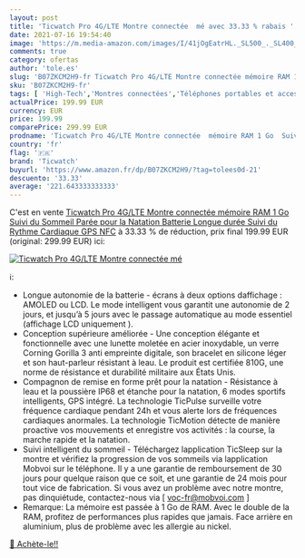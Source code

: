 ```yaml
---
layout: post
title: 'Ticwatch Pro 4G/LTE Montre connectée  mé avec 33.33 % rabais '
date: 2021-07-16 19:54:40
image: 'https://m.media-amazon.com/images/I/41jOgEatrHL._SL500_._SL400_.jpg'
comments: true
category: ofertas
author: 'tole.es'
slug: 'B07ZKCM2H9-fr Ticwatch Pro 4G/LTE Montre connectée mémoire RAM 1 Go...'
sku: 'B07ZKCM2H9-fr'
tags: [ 'High-Tech','Montres connectées','Téléphones portables et accessoires','ticwatch', ]
actualPrice: 199.99 EUR
currency: EUR
price: 199.99
comparePrice: 299.99 EUR
prodname: 'Ticwatch Pro 4G/LTE Montre connectée  mémoire RAM 1 Go  Suivi du Sommeil  Parée pour la Natation  Batterie Longue durée  Suivi du Rythme Cardiaque  GPS  NFC'
country: 'fr'
flag: '🇫🇷'
brand: 'Ticwatch'
buyurl: 'https://www.amazon.fr/dp/B07ZKCM2H9/?tag=tolees0d-21'
descuento: '33.33'
average: '221.643333333333'
---
```


C'est en vente [Ticwatch Pro 4G/LTE Montre connectée  mémoire RAM 1 Go  Suivi du Sommeil  Parée pour la Natation  Batterie Longue durée  Suivi du Rythme Cardiaque  GPS  NFC](https://www.amazon.fr/dp/B07ZKCM2H9/?tag=tolees0d-21)  à  33.33 % de réduction, prix final  199.99 EUR (original: 299.99 EUR) ici:

[![Ticwatch Pro 4G/LTE Montre connectée  mé](https://m.media-amazon.com/images/I/41jOgEatrHL._SL500_._SL400_.jpg)](https://www.amazon.fr/dp/B07ZKCM2H9/?tag=tolees0d-21)

ℹ️:

- Longue autonomie de la batterie - écrans à deux options daffichage : AMOLED ou LCD. Le mode intelligent vous garantit une autonomie de 2 jours, et jusqu’à 5 jours avec le passage automatique au mode essentiel (affichage LCD uniquement ).
- Conception supérieure améliorée - Une conception élégante et fonctionnelle avec une lunette moletée en acier inoxydable, un verre Corning Gorilla 3 anti empreinte digitale, son bracelet en silicone léger et son haut-parleur résistant à leau. Le produit est certifiée 810G, une norme de résistance et durabilité militaire aux États Unis.
- Compagnon de remise en forme prêt pour la natation - Résistance à leau et la poussière IP68 et étanche pour la natation, 6 modes sportifs intelligents, GPS intégré. La technologie TicPulse surveille votre fréquence cardiaque pendant 24h et vous alerte lors de fréquences cardiaques anormales. La technologie TicMotion détecte de manière proactive vos mouvements et enregistre vos activités : la course, la marche rapide et la natation.
- Suivi intelligent du sommeil - Téléchargez lapplication TicSleep sur la montre et vérifiez la progression de vos sommeils via lapplication Mobvoi sur le téléphone. Il y a une garantie de remboursement de 30 jours pour quelque raison que ce soit, et une garantie de 24 mois pour tout vice de fabrication. Si vous avez un problème avec notre montre, pas dinquiétude, contactez-nous via [ voc-fr@mobvoi.com ]
- Remarque: La mémoire est passée à 1 Go de RAM. Avec le double de la RAM, profitez de performances plus rapides que jamais. Face arrière en aluminium, plus de problème avec les allergie au nickel.

[🛒 Achète-le!!](https://www.amazon.fr/dp/B07ZKCM2H9/?tag=tolees0d-21)
